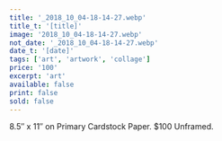 ```yaml
---
title: '_2018_10_04-18-14-27.webp'
title_t: '[title]'
image: '2018_10_04-18-14-27.webp'
not_date: '_2018_10_04-18-14-27.webp'
date_t: '[date]'
tags: ['art', 'artwork', 'collage']
price: '100'
excerpt: 'art'
available: false
print: false
sold: false
---
```



8.5″ x 11″ on Primary Cardstock Paper.
$100 Unframed.
